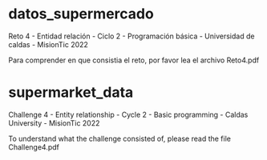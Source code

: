 # datos_supermercado
 Reto 4 - Entidad relación - Ciclo 2 - Programación básica - Universidad de caldas - MisionTic 2022
 
 Para comprender en que consistia el reto, por favor lea el archivo Reto4.pdf
 
# supermarket_data
 Challenge 4 - Entity relationship - Cycle 2 - Basic programming - Caldas University - MisionTic 2022
 
 To understand what the challenge consisted of, please read the file Challenge4.pdf
